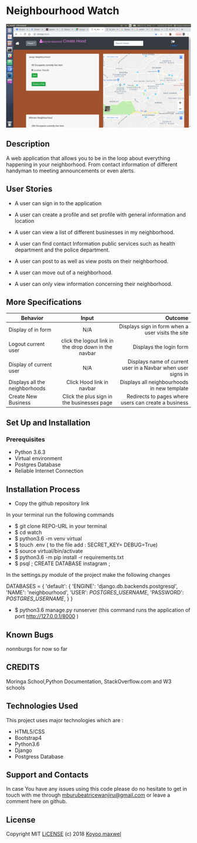 # Neighbourhood Watch

<img src="/staticfiles/Screenshot from 2018-10-23 18-09-27.png" alt="">

## Description

A web application that allows you to be in the loop about everything happening in your neighborhood. From contact information of different handyman to meeting announcements or even alerts.

## User Stories

- A user can sign in to the application

- A user can create a profile and set profile with general information and location
- A user can view a list of different businesses in my neighborhood.
- A user can find contact Information public services such as health department and the police department.
- A user can post to as well as view posts on their neighborhood.
- A user can move out of a neighborhood.
- A user can only view information concerning their neighborhood.

## More Specifications

| Behavior                       |                        Input                         |                                                      Outcome |
| ------------------------------ | :--------------------------------------------------: | -----------------------------------------------------------: |
| Display of in form             |                         N/A                          |            Displays sign in form when a user visits the site |
| Logout current user            | click the logout link in the drop down in the navbar |                                      Displays the login form |
| Display of current user        |                         N/A                          | Displays name of current user in a Navbar when user signs in |
| Displays all the neighborhoods |              Click Hood link in navbar               |                  Displays all neighbourhoods in new template |
| Create New Business            |      Click the plus sign in the businesses page      |         Redirects to pages where users can create a business |

## Set Up and Installation

### Prerequisites

- Python 3.6.3
- Virtual environment
- Postgres Database
- Reliable Internet Connection

## Installation Process

- Copy the github repository link

In your terminal run the following commands

- $ git clone REPO-URL in your terminal
- $ cd watch
- $ python3.6 -m venv virtual
- $ touch .env ( to the file add :
  SECRET_KEY=<your secret key>
  DEBUG=True)
- $ source virtual/bin/activate
- $ python3.6 -m pip install -r requirements.txt
- $ psql ; CREATE DATABASE instagram ;

In the settings.py module of the project make the following changes

DATABASES = {
'default': {
'ENGINE': 'django.db.backends.postgresql',
'NAME': 'neighbourhood',
'USER': _POSTGRES_USERNAME_,
'PASSWORD': _POSTGRES_USERNAME_,
}
}

- $ python3.6 manage.py runserver (this command runs the application of port http://127.0.0.1/8000 )

## Known Bugs

nonnburgs for now so far

## CREDITS

Moringa School,Python Documentation, StackOverflow.com and W3 schools

## Technologies Used

This project uses major technologies which are :

- HTML5/CSS
- Bootstrap4
- Python3.6
- Django
- Postgress Database

## Support and Contacts

In case You have any issues using this code please do no hesitate to get in touch with me through mburubeatricewanjiru@gmail.com or leave a comment here on github.

## License

Copyright MIT [LiCENSE](LICENSE) (c) 2018 [Koyoo maxwel](https://github.com/koyoo-maxwel)
